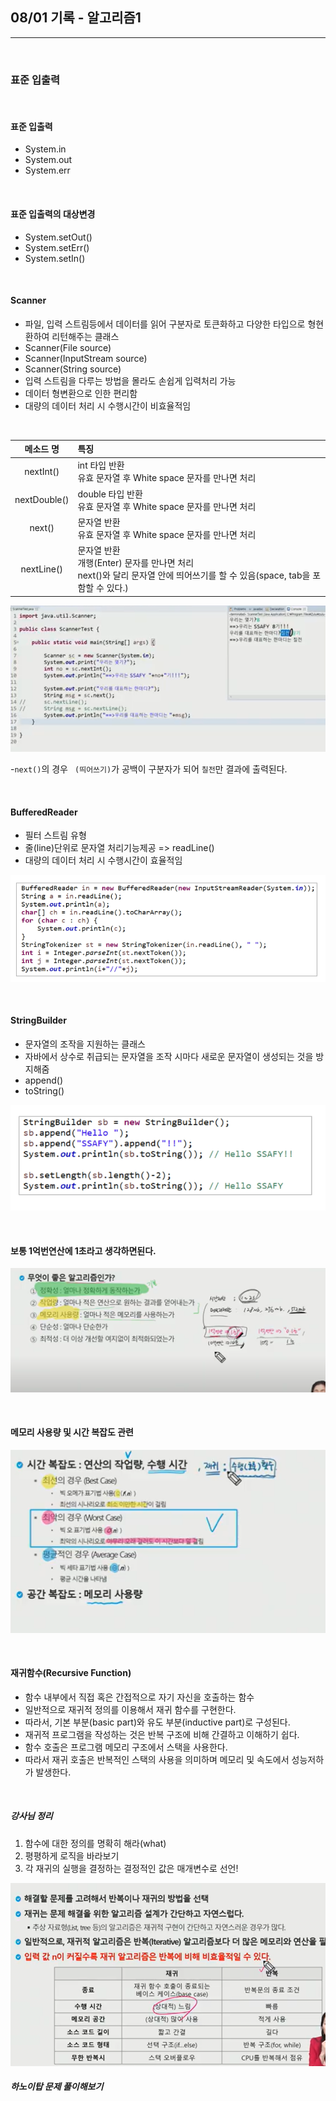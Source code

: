 ## 08/01 기록 - 알고리즘1

--- 

<br />

### 표준 입출력

<br />

#### 표준 입출력
- System.in
- System.out
- System.err

<br />

#### 표준 입출력의 대상변경
- System.setOut()
- System.setErr()
- System.setIn()

<br />

#### Scanner 
- 파일, 입력 스트림등에서 데이터를 읽어 구분자로 토큰화하고 다양한 타입으로 형현환하여 리턴해주는 클래스
- Scanner(File source)
- Scanner(InputStream source)
- Scanner(String source)
- 입력 스트림을 다루는 방법을 몰라도 손쉽게 입력처리 가능
- 데이터 형변환으로 인한 편리함
- 대량의 데이터 처리 시 수행시간이 비효율적임

<br />

|메소드 명|특징|
|:--:|:--|
|nextInt()|int 타입 반환<br />유효 문자열 후 White space 문자를 만나면 처리|
|nextDouble()|double 타입 반환<br />유효 문자열 후 White space 문자를 만나면 처리|
|next()|문자열 반환<br />유효 문자열 후 White space 문자를 만나면 처리|
|nextLine()|문자열 반환<br /> 개행(Enter) 문자를 만나면 처리<br /> next()와 달리 문자열 안에 띄어쓰기를 할 수 있음(space, tab을 포함할 수 있다.)|

<span align="center">

![](./images/io1.PNG)

</span>

-`next()`의 경우 ` (띄어쓰기)`가 공백이 구분자가 되어 `칠전`만 결과에 출력된다.

<br />

#### BufferedReader
- 필터 스트림 유형
- 줄(line)단위로 문자열 처리기능제공 => readLine()
- 대량의 데이터 처리 시 수행시간이 효율적임

<span align="center">

![](./images/br.PNG)

</span>


<br />

#### StringBuilder

- 문자열의 조작을 지원하는 클래스
- 자바에서 상수로 취급되는 문자열을 조작 시마다 새로운 문자열이 생성되는 것을 방지해줌
- append()
- toString()

<span align="center">

![](./images/sb.PNG)

</span>

<br />

#### 보통 1억번연산에 1초라고 생각하면된다.


<span align="center">

![](./images/time1.PNG)

</span>

<br />


#### 메모리 사용량 및 시간 복잡도 관련


<span align="center">

![](./images/memory1.PNG)

</span>

<br />

#### 재귀함수(Recursive Function)
- 함수 내부에서 직접 혹은 간접적으로 자기 자신을 호출하는 함수
- 일반적으로 재귀적 정의를 이용해서 재귀 함수를 구현한다.
- 따라서, 기본 부분(basic part)와 유도 부분(inductive part)로 구성된다.
- 재귀적 프로그램을 작성하는 것은 반복 구조에 비해 간결하고 이해하기 쉽다.
- 함수 호출은 프로그램 메모리 구조에서 스택을 사용한다.
- 따라서 재귀 호출은 반복적인 스택의 사용을 의미하며 메모리 및 속도에서 성능저하가 발생한다.

<br />

##### 강사님 정리

1. 함수에 대한 정의를 명확히 해라(what)
2. 평평하게 로직을 바라보기
3. 각 재귀의 실행을 결정하는 결정적인 값은 매개변수로 선언!


<span align="center">

![](./images/recur.PNG)

</span>

##### 하노이탑 문제 풀이해보기